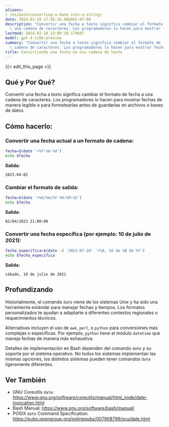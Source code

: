 ```yaml
---
aliases:
- /es/bash/converting-a-date-into-a-string/
date: 2024-01-20 17:36:16.606865-07:00
description: "Convertir una fecha a texto significa cambiar el formato de fecha a\
  \ una cadena de caracteres. Los programadores lo hacen para mostrar fechas de manera\u2026"
lastmod: 2024-02-18 23:09:10.179687
model: gpt-4-1106-preview
summary: "Convertir una fecha a texto significa cambiar el formato de fecha a una\
  \ cadena de caracteres. Los programadores lo hacen para mostrar fechas de manera\u2026"
title: Convirtiendo una fecha en una cadena de texto
---
```


{{< edit_this_page >}}

## Qué y Por Qué?
Convertir una fecha a texto significa cambiar el formato de fecha a una cadena de caracteres. Los programadores lo hacen para mostrar fechas de manera legible o para formatearlas antes de guardarlas en archivos o bases de datos.

## Cómo hacerlo:
### Convertir una fecha actual a un formato de cadena:
```Bash
fecha=$(date '+%Y-%m-%d')
echo $fecha
```
**Salida:**
```
2023-04-02
```

### Cambiar el formato de salida:
```Bash
fecha=$(date '+%d/%m/%Y %H:%M:%S')
echo $fecha
```
**Salida:**
```
02/04/2023 21:00:00
```

### Convertir una fecha específica (por ejemplo: 10 de julio de 2021):
```Bash
fecha_especifica=$(date -d '2021-07-10' '+%A, %d de %B de %Y')
echo $fecha_especifica
```
**Salida:**
```
sábado, 10 de julio de 2021
```

## Profundizando
Historialmente, el comando `date` viene de los sistemas Unix y ha sido una herramienta estándar para manejar fechas y tiempos. Los formatos personalizados te ayudan a adaptarte a diferentes contextos regionales o requerimientos técnicos.

Alternativas incluyen el uso de `awk`, `perl`, o `python` para conversiones más complejas o específicas. Por ejemplo, `python` tiene el módulo `datetime` que maneja fechas de manera más exhaustiva.

Detalles de implementación en Bash dependen del comando `date` y su soporte por el sistema operativo. No todos los sistemas implementan las mismas opciones, los distintos sistemas pueden tener comandos `date` ligeramente diferentes.

## Ver También
- GNU Coreutils `date`: https://www.gnu.org/software/coreutils/manual/html_node/date-invocation.html
- Bash Manual: https://www.gnu.org/software/bash/manual/
- POSIX `date` Command Specification: https://pubs.opengroup.org/onlinepubs/007908799/xcu/date.html
